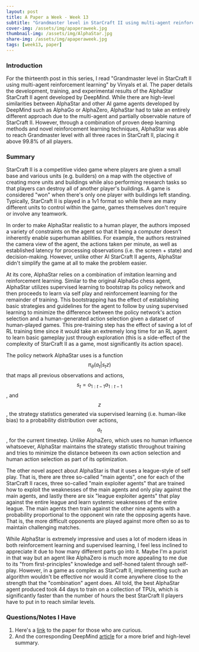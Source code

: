 ```yaml
---
layout: post
title: A Paper a Week - Week 13
subtitle: "Grandmaster level in StarCraft II using multi-agent reinforcement learning, Vinyals et al."
cover-img: /assets/img/apaperaweek.jpg
thumbnail-img: /assets/img/AlphaStar.jpg
share-img: /assets/img/apaperaweek.jpg
tags: [week13, paper]
---
```


### Introduction
For the thirteenth post in this series, I read "Grandmaster level in StarCraft II using multi-agent reinforcement learning" by Vinyals et al. The paper details the development, training, and experimental results of the AlphaStar StarCraft II agent developed by DeepMind. While there are high-level similarities between AlphaStar and other AI game agents developed by DeepMind such as AlphaGo or AlphaZero, AlphaStar had to take an entirely different approach due to the multi-agent and partially observable nature of StarCraft II. However, through a combination of proven deep learning methods and novel reinforcement learning techniques, AlphaStar was able to reach Grandmaster level with all three races in StarCraft II, placing it above 99.8% of all players.

### Summary
StarCraft II is a competitive video game where players are given a small base and various units (e.g. builders) on a map with the objective of creating more units and buildings while also performing research tasks so that players can destroy all of another player's buildings. A game is considered "won" when there's only one player with buildings left standing. Typically, StarCraft II is played in a 1v1 format so while there are many different units to control within the game, games themselves don't require or involve any teamwork.

In order to make AlphaStar realistic to a human player, the authors imposed a variety of constraints on the agent so that it being a computer doesn't inherently enable superhuman abilities. For example, the authors restrained the camera view of the agent, the actions taken per minute, as well as established latency for processing observations (i.e. the screen + state) and decision-making. However, unlike other AI StarCraft II agents, AlphaStar didn't simplify the game at all to make the problem easier.

At its core, AlphaStar relies on a combination of imitation learning and reinforcement learning. Similar to the original AlphaGo chess agent, AlphaStar utilizes supervised learning to bootstrap its policy network and then proceeds to learn via self play and reinforcement learning for the remainder of training. This bootstrapping has the effect of establishing basic strategies and guidelines for the agent to follow by using supervised learning to minimize the difference between the policy network's action selection and a human-generated action selection given a dataset of human-played games. This pre-training step has the effect of saving a lot of RL training time since it would take an extremely long time for an RL agent to learn basic gameplay just through exploration (this is a side-effect of the complexity of StarCraft II as a game, most significantly its action space).

The policy network AlphaStar uses is a function $$\pi_{\theta}(a_t|s_tz)$$ that maps all previous observations and actions, $$s_t=o_{1:t-1}a_{1:t-1}$$, and $$z$$, the strategy statistics generated via supervised learning (i.e. human-like bias) to a probability distribution over actions, $$a_t$$, for the current timestep. Unlike AlphaZero, which uses no human influence whatsoever, AlphaStar maintains the strategy statistic throughout training and tries to minimize the distance between its own action selection and human action selection as part of its optimization.

The other novel aspect about AlphaStar is that it uses a league-style of self play. That is, there are three so-called "main agents", one for each of the StarCraft II races, three so-called "main exploiter agents" that are trained how to exploit the weaknesses of the main agents and only play against the main agents, and lastly there are six "league exploiter agents" that play against the entire league and learn systemic weaknesses of the entire league. The main agents then train against the other nine agents with a probability proportional to the opponent win rate the opposing agents have. That is, the more difficult opponents are played against more often so as to maintain challenging matches.

While AlphaStar is extremely impressive and uses a lot of modern ideas in both reinforcement learning and supervised learning, I feel less inclined to appreciate it due to how many different parts go into it. Maybe I'm a purist in that way but an agent like AlphaZero is much more appealing to me due to its "from first-principles" knowledge and self-honed talent through self-play. However, in a game as complex as StarCraft II, implementing such an algorithm wouldn't be effective nor would it come anywhere close to the strength that the "combination" agent does. All told, the best AlphaStar agent produced took 44 days to train on a collection of TPUs, which is significantly faster than the number of hours the best StarCraft II players have to put in to reach similar levels.

### Questions/Notes I Have
1. Here's a [link](https://www.nature.com/articles/s41586-019-1724-z.epdf?author_access_token=lZH3nqPYtWJXfDA10W0CNNRgN0jAjWel9jnR3ZoTv0PSZcPzJFGNAZhOlk4deBCKzKm70KfinloafEF1bCCXL6IIHHgKaDkaTkBcTEv7aT-wqDoG1VeO9-wO3GEoAMF9bAOt7mJ0RWQnRVMbyfgH9A%3D%3D) to the paper for those who are curious.
2. And the corresponding DeepMind [article](https://deepmind.google/discover/blog/alphastar-grandmaster-level-in-starcraft-ii-using-multi-agent-reinforcement-learning/) for a more brief and high-level summary.